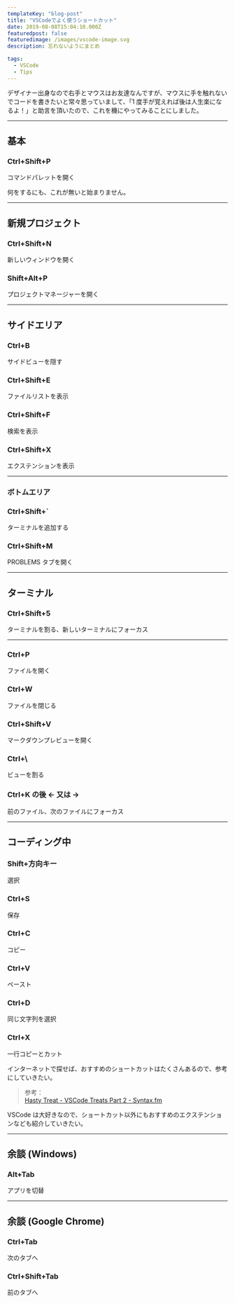 ```yaml
---
templateKey: "blog-post"
title: "VSCodeでよく使うショートカット"
date: 2019-08-08T15:04:10.000Z
featuredpost: false
featuredimage: /images/vscode-image.svg
description: 忘れないようにまとめ

tags:
  - VSCode
  - Tips
---
```


デザイナー出身なので右手とマウスはお友達なんですが、マウスに手を触れないでコードを書きたいと常々思っていまして、「1 度手が覚えれば後は人生楽になるよ！」と助言を頂いたので、これを機にやってみることにしました。

---

## 基本

### Ctrl+Shift+P

コマンドパレットを開く

何をするにも、これが無いと始まりません。

---

## 新規プロジェクト

### Ctrl+Shift+N

新しいウィンドウを開く

### Shift+Alt+P

プロジェクトマネージャーを開く

---

## サイドエリア

### Ctrl+B

サイドビューを隠す

### Ctrl+Shift+E

ファイルリストを表示

### Ctrl+Shift+F

検索を表示

### Ctrl+Shift+X

エクステンションを表示

---

### ボトムエリア

### Ctrl+Shift+`

ターミナルを追加する

### Ctrl+Shift+M

PROBLEMS タブを開く

---

## ターミナル

### Ctrl+Shift+5

ターミナルを割る、新しいターミナルにフォーカス

---

### Ctrl+P

ファイルを開く

### Ctrl+W

ファイルを閉じる

### Ctrl+Shift+V

マークダウンプレビューを開く

### Ctrl+\

ビューを割る

### Ctrl+K の後 ← 又は →

前のファイル、次のファイルにフォーカス

---

## コーディング中

### Shift+方向キー

選択

### Ctrl+S

保存

### Ctrl+C

コピー

### Ctrl+V

ペースト

### Ctrl+D

同じ文字列を選択

### Ctrl+X

一行コピーとカット

インターネットで探せば、おすすめのショートカットはたくさんあるので、参考にしていきたい。

> 参考：  
> [Hasty Treat - VSCode Treats Part 2 - Syntax.fm](https://syntax.fm/show/165/hasty-treat-vscode-treats-part-2)

VSCode は大好きなので、ショートカット以外にもおすすめのエクステンションなども紹介していきたい。

---

## 余談 (Windows)

### Alt+Tab

アプリを切替

---

## 余談 (Google Chrome)

### Ctrl+Tab

次のタブへ

### Ctrl+Shift+Tab

前のタブへ
